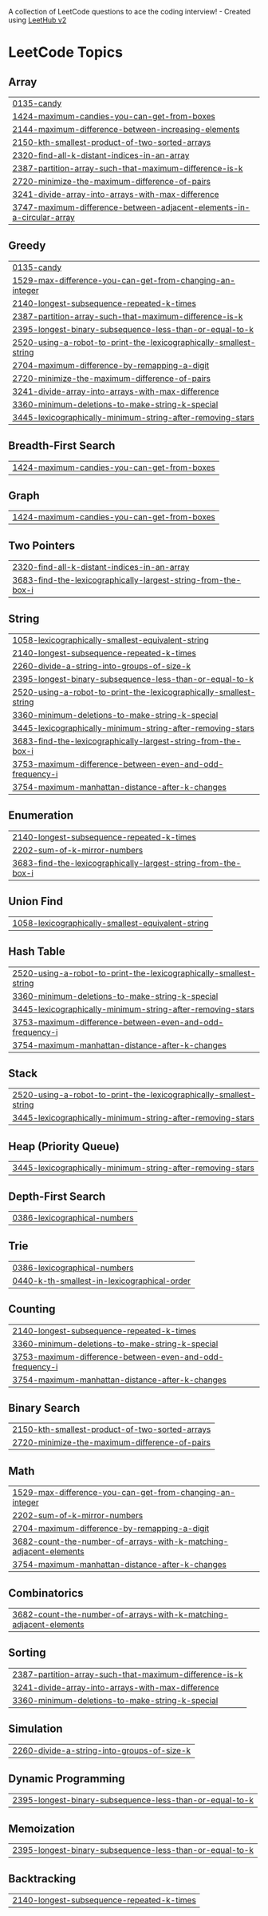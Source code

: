 A collection of LeetCode questions to ace the coding interview! - Created using [LeetHub v2](https://github.com/arunbhardwaj/LeetHub-2.0)
<!---LeetCode Topics Start-->
# LeetCode Topics
## Array
|  |
| ------- |
| [0135-candy](https://github.com/harsh-srivastv/June-Leetcode-Challenge-2025/tree/master/0135-candy) |
| [1424-maximum-candies-you-can-get-from-boxes](https://github.com/harsh-srivastv/June-Leetcode-Challenge-2025/tree/master/1424-maximum-candies-you-can-get-from-boxes) |
| [2144-maximum-difference-between-increasing-elements](https://github.com/harsh-srivastv/June-Leetcode-Challenge-2025/tree/master/2144-maximum-difference-between-increasing-elements) |
| [2150-kth-smallest-product-of-two-sorted-arrays](https://github.com/harsh-srivastv/June-Leetcode-Challenge-2025/tree/master/2150-kth-smallest-product-of-two-sorted-arrays) |
| [2320-find-all-k-distant-indices-in-an-array](https://github.com/harsh-srivastv/June-Leetcode-Challenge-2025/tree/master/2320-find-all-k-distant-indices-in-an-array) |
| [2387-partition-array-such-that-maximum-difference-is-k](https://github.com/harsh-srivastv/June-Leetcode-Challenge-2025/tree/master/2387-partition-array-such-that-maximum-difference-is-k) |
| [2720-minimize-the-maximum-difference-of-pairs](https://github.com/harsh-srivastv/June-Leetcode-Challenge-2025/tree/master/2720-minimize-the-maximum-difference-of-pairs) |
| [3241-divide-array-into-arrays-with-max-difference](https://github.com/harsh-srivastv/June-Leetcode-Challenge-2025/tree/master/3241-divide-array-into-arrays-with-max-difference) |
| [3747-maximum-difference-between-adjacent-elements-in-a-circular-array](https://github.com/harsh-srivastv/June-Leetcode-Challenge-2025/tree/master/3747-maximum-difference-between-adjacent-elements-in-a-circular-array) |
## Greedy
|  |
| ------- |
| [0135-candy](https://github.com/harsh-srivastv/June-Leetcode-Challenge-2025/tree/master/0135-candy) |
| [1529-max-difference-you-can-get-from-changing-an-integer](https://github.com/harsh-srivastv/June-Leetcode-Challenge-2025/tree/master/1529-max-difference-you-can-get-from-changing-an-integer) |
| [2140-longest-subsequence-repeated-k-times](https://github.com/harsh-srivastv/June-Leetcode-Challenge-2025/tree/master/2140-longest-subsequence-repeated-k-times) |
| [2387-partition-array-such-that-maximum-difference-is-k](https://github.com/harsh-srivastv/June-Leetcode-Challenge-2025/tree/master/2387-partition-array-such-that-maximum-difference-is-k) |
| [2395-longest-binary-subsequence-less-than-or-equal-to-k](https://github.com/harsh-srivastv/June-Leetcode-Challenge-2025/tree/master/2395-longest-binary-subsequence-less-than-or-equal-to-k) |
| [2520-using-a-robot-to-print-the-lexicographically-smallest-string](https://github.com/harsh-srivastv/June-Leetcode-Challenge-2025/tree/master/2520-using-a-robot-to-print-the-lexicographically-smallest-string) |
| [2704-maximum-difference-by-remapping-a-digit](https://github.com/harsh-srivastv/June-Leetcode-Challenge-2025/tree/master/2704-maximum-difference-by-remapping-a-digit) |
| [2720-minimize-the-maximum-difference-of-pairs](https://github.com/harsh-srivastv/June-Leetcode-Challenge-2025/tree/master/2720-minimize-the-maximum-difference-of-pairs) |
| [3241-divide-array-into-arrays-with-max-difference](https://github.com/harsh-srivastv/June-Leetcode-Challenge-2025/tree/master/3241-divide-array-into-arrays-with-max-difference) |
| [3360-minimum-deletions-to-make-string-k-special](https://github.com/harsh-srivastv/June-Leetcode-Challenge-2025/tree/master/3360-minimum-deletions-to-make-string-k-special) |
| [3445-lexicographically-minimum-string-after-removing-stars](https://github.com/harsh-srivastv/June-Leetcode-Challenge-2025/tree/master/3445-lexicographically-minimum-string-after-removing-stars) |
## Breadth-First Search
|  |
| ------- |
| [1424-maximum-candies-you-can-get-from-boxes](https://github.com/harsh-srivastv/June-Leetcode-Challenge-2025/tree/master/1424-maximum-candies-you-can-get-from-boxes) |
## Graph
|  |
| ------- |
| [1424-maximum-candies-you-can-get-from-boxes](https://github.com/harsh-srivastv/June-Leetcode-Challenge-2025/tree/master/1424-maximum-candies-you-can-get-from-boxes) |
## Two Pointers
|  |
| ------- |
| [2320-find-all-k-distant-indices-in-an-array](https://github.com/harsh-srivastv/June-Leetcode-Challenge-2025/tree/master/2320-find-all-k-distant-indices-in-an-array) |
| [3683-find-the-lexicographically-largest-string-from-the-box-i](https://github.com/harsh-srivastv/June-Leetcode-Challenge-2025/tree/master/3683-find-the-lexicographically-largest-string-from-the-box-i) |
## String
|  |
| ------- |
| [1058-lexicographically-smallest-equivalent-string](https://github.com/harsh-srivastv/June-Leetcode-Challenge-2025/tree/master/1058-lexicographically-smallest-equivalent-string) |
| [2140-longest-subsequence-repeated-k-times](https://github.com/harsh-srivastv/June-Leetcode-Challenge-2025/tree/master/2140-longest-subsequence-repeated-k-times) |
| [2260-divide-a-string-into-groups-of-size-k](https://github.com/harsh-srivastv/June-Leetcode-Challenge-2025/tree/master/2260-divide-a-string-into-groups-of-size-k) |
| [2395-longest-binary-subsequence-less-than-or-equal-to-k](https://github.com/harsh-srivastv/June-Leetcode-Challenge-2025/tree/master/2395-longest-binary-subsequence-less-than-or-equal-to-k) |
| [2520-using-a-robot-to-print-the-lexicographically-smallest-string](https://github.com/harsh-srivastv/June-Leetcode-Challenge-2025/tree/master/2520-using-a-robot-to-print-the-lexicographically-smallest-string) |
| [3360-minimum-deletions-to-make-string-k-special](https://github.com/harsh-srivastv/June-Leetcode-Challenge-2025/tree/master/3360-minimum-deletions-to-make-string-k-special) |
| [3445-lexicographically-minimum-string-after-removing-stars](https://github.com/harsh-srivastv/June-Leetcode-Challenge-2025/tree/master/3445-lexicographically-minimum-string-after-removing-stars) |
| [3683-find-the-lexicographically-largest-string-from-the-box-i](https://github.com/harsh-srivastv/June-Leetcode-Challenge-2025/tree/master/3683-find-the-lexicographically-largest-string-from-the-box-i) |
| [3753-maximum-difference-between-even-and-odd-frequency-i](https://github.com/harsh-srivastv/June-Leetcode-Challenge-2025/tree/master/3753-maximum-difference-between-even-and-odd-frequency-i) |
| [3754-maximum-manhattan-distance-after-k-changes](https://github.com/harsh-srivastv/June-Leetcode-Challenge-2025/tree/master/3754-maximum-manhattan-distance-after-k-changes) |
## Enumeration
|  |
| ------- |
| [2140-longest-subsequence-repeated-k-times](https://github.com/harsh-srivastv/June-Leetcode-Challenge-2025/tree/master/2140-longest-subsequence-repeated-k-times) |
| [2202-sum-of-k-mirror-numbers](https://github.com/harsh-srivastv/June-Leetcode-Challenge-2025/tree/master/2202-sum-of-k-mirror-numbers) |
| [3683-find-the-lexicographically-largest-string-from-the-box-i](https://github.com/harsh-srivastv/June-Leetcode-Challenge-2025/tree/master/3683-find-the-lexicographically-largest-string-from-the-box-i) |
## Union Find
|  |
| ------- |
| [1058-lexicographically-smallest-equivalent-string](https://github.com/harsh-srivastv/June-Leetcode-Challenge-2025/tree/master/1058-lexicographically-smallest-equivalent-string) |
## Hash Table
|  |
| ------- |
| [2520-using-a-robot-to-print-the-lexicographically-smallest-string](https://github.com/harsh-srivastv/June-Leetcode-Challenge-2025/tree/master/2520-using-a-robot-to-print-the-lexicographically-smallest-string) |
| [3360-minimum-deletions-to-make-string-k-special](https://github.com/harsh-srivastv/June-Leetcode-Challenge-2025/tree/master/3360-minimum-deletions-to-make-string-k-special) |
| [3445-lexicographically-minimum-string-after-removing-stars](https://github.com/harsh-srivastv/June-Leetcode-Challenge-2025/tree/master/3445-lexicographically-minimum-string-after-removing-stars) |
| [3753-maximum-difference-between-even-and-odd-frequency-i](https://github.com/harsh-srivastv/June-Leetcode-Challenge-2025/tree/master/3753-maximum-difference-between-even-and-odd-frequency-i) |
| [3754-maximum-manhattan-distance-after-k-changes](https://github.com/harsh-srivastv/June-Leetcode-Challenge-2025/tree/master/3754-maximum-manhattan-distance-after-k-changes) |
## Stack
|  |
| ------- |
| [2520-using-a-robot-to-print-the-lexicographically-smallest-string](https://github.com/harsh-srivastv/June-Leetcode-Challenge-2025/tree/master/2520-using-a-robot-to-print-the-lexicographically-smallest-string) |
| [3445-lexicographically-minimum-string-after-removing-stars](https://github.com/harsh-srivastv/June-Leetcode-Challenge-2025/tree/master/3445-lexicographically-minimum-string-after-removing-stars) |
## Heap (Priority Queue)
|  |
| ------- |
| [3445-lexicographically-minimum-string-after-removing-stars](https://github.com/harsh-srivastv/June-Leetcode-Challenge-2025/tree/master/3445-lexicographically-minimum-string-after-removing-stars) |
## Depth-First Search
|  |
| ------- |
| [0386-lexicographical-numbers](https://github.com/harsh-srivastv/June-Leetcode-Challenge-2025/tree/master/0386-lexicographical-numbers) |
## Trie
|  |
| ------- |
| [0386-lexicographical-numbers](https://github.com/harsh-srivastv/June-Leetcode-Challenge-2025/tree/master/0386-lexicographical-numbers) |
| [0440-k-th-smallest-in-lexicographical-order](https://github.com/harsh-srivastv/June-Leetcode-Challenge-2025/tree/master/0440-k-th-smallest-in-lexicographical-order) |
## Counting
|  |
| ------- |
| [2140-longest-subsequence-repeated-k-times](https://github.com/harsh-srivastv/June-Leetcode-Challenge-2025/tree/master/2140-longest-subsequence-repeated-k-times) |
| [3360-minimum-deletions-to-make-string-k-special](https://github.com/harsh-srivastv/June-Leetcode-Challenge-2025/tree/master/3360-minimum-deletions-to-make-string-k-special) |
| [3753-maximum-difference-between-even-and-odd-frequency-i](https://github.com/harsh-srivastv/June-Leetcode-Challenge-2025/tree/master/3753-maximum-difference-between-even-and-odd-frequency-i) |
| [3754-maximum-manhattan-distance-after-k-changes](https://github.com/harsh-srivastv/June-Leetcode-Challenge-2025/tree/master/3754-maximum-manhattan-distance-after-k-changes) |
## Binary Search
|  |
| ------- |
| [2150-kth-smallest-product-of-two-sorted-arrays](https://github.com/harsh-srivastv/June-Leetcode-Challenge-2025/tree/master/2150-kth-smallest-product-of-two-sorted-arrays) |
| [2720-minimize-the-maximum-difference-of-pairs](https://github.com/harsh-srivastv/June-Leetcode-Challenge-2025/tree/master/2720-minimize-the-maximum-difference-of-pairs) |
## Math
|  |
| ------- |
| [1529-max-difference-you-can-get-from-changing-an-integer](https://github.com/harsh-srivastv/June-Leetcode-Challenge-2025/tree/master/1529-max-difference-you-can-get-from-changing-an-integer) |
| [2202-sum-of-k-mirror-numbers](https://github.com/harsh-srivastv/June-Leetcode-Challenge-2025/tree/master/2202-sum-of-k-mirror-numbers) |
| [2704-maximum-difference-by-remapping-a-digit](https://github.com/harsh-srivastv/June-Leetcode-Challenge-2025/tree/master/2704-maximum-difference-by-remapping-a-digit) |
| [3682-count-the-number-of-arrays-with-k-matching-adjacent-elements](https://github.com/harsh-srivastv/June-Leetcode-Challenge-2025/tree/master/3682-count-the-number-of-arrays-with-k-matching-adjacent-elements) |
| [3754-maximum-manhattan-distance-after-k-changes](https://github.com/harsh-srivastv/June-Leetcode-Challenge-2025/tree/master/3754-maximum-manhattan-distance-after-k-changes) |
## Combinatorics
|  |
| ------- |
| [3682-count-the-number-of-arrays-with-k-matching-adjacent-elements](https://github.com/harsh-srivastv/June-Leetcode-Challenge-2025/tree/master/3682-count-the-number-of-arrays-with-k-matching-adjacent-elements) |
## Sorting
|  |
| ------- |
| [2387-partition-array-such-that-maximum-difference-is-k](https://github.com/harsh-srivastv/June-Leetcode-Challenge-2025/tree/master/2387-partition-array-such-that-maximum-difference-is-k) |
| [3241-divide-array-into-arrays-with-max-difference](https://github.com/harsh-srivastv/June-Leetcode-Challenge-2025/tree/master/3241-divide-array-into-arrays-with-max-difference) |
| [3360-minimum-deletions-to-make-string-k-special](https://github.com/harsh-srivastv/June-Leetcode-Challenge-2025/tree/master/3360-minimum-deletions-to-make-string-k-special) |
## Simulation
|  |
| ------- |
| [2260-divide-a-string-into-groups-of-size-k](https://github.com/harsh-srivastv/June-Leetcode-Challenge-2025/tree/master/2260-divide-a-string-into-groups-of-size-k) |
## Dynamic Programming
|  |
| ------- |
| [2395-longest-binary-subsequence-less-than-or-equal-to-k](https://github.com/harsh-srivastv/June-Leetcode-Challenge-2025/tree/master/2395-longest-binary-subsequence-less-than-or-equal-to-k) |
## Memoization
|  |
| ------- |
| [2395-longest-binary-subsequence-less-than-or-equal-to-k](https://github.com/harsh-srivastv/June-Leetcode-Challenge-2025/tree/master/2395-longest-binary-subsequence-less-than-or-equal-to-k) |
## Backtracking
|  |
| ------- |
| [2140-longest-subsequence-repeated-k-times](https://github.com/harsh-srivastv/June-Leetcode-Challenge-2025/tree/master/2140-longest-subsequence-repeated-k-times) |
<!---LeetCode Topics End-->